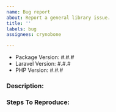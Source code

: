 ```yaml
---
name: Bug report
about: Report a general library issue.
title: ''
labels: bug
assignees: crynobone

---
```


- Package Version: #.#.#
- Laravel Version: #.#.#
- PHP Version: #.#.#

### Description:


### Steps To Reproduce:
